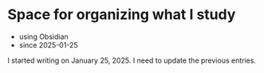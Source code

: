 # Space for organizing what I study

- using Obsidian
- since 2025-01-25

I started writing on January 25, 2025. I need to update the previous entries.
